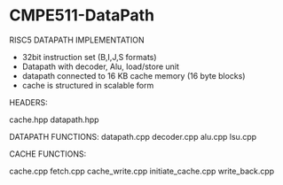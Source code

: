 # CMPE511-DataPath

RISC5 DATAPATH IMPLEMENTATION

* 32bit instruction set (B,I,J,S formats)
* Datapath with decoder, Alu, load/store unit
* datapath connected to 16 KB cache memory (16 byte blocks)
* cache is structured in scalable form

HEADERS:

cache.hpp
datapath.hpp

DATAPATH FUNCTIONS:
datapath.cpp
decoder.cpp
alu.cpp
lsu.cpp

CACHE FUNCTIONS:

cache.cpp
fetch.cpp
cache_write.cpp
initiate_cache.cpp
write_back.cpp
